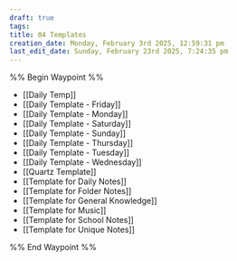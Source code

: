 ```yaml
---
draft: true
tags: 
title: 04 Templates
creation_date: Monday, February 3rd 2025, 12:59:31 pm
last_edit_date: Sunday, February 23rd 2025, 7:24:35 pm
---
```


%% Begin Waypoint %%

- [[Daily Temp]]
- [[Daily Template - Friday]]
- [[Daily Template - Monday]]
- [[Daily Template - Saturday]]
- [[Daily Template - Sunday]]
- [[Daily Template - Thursday]]
- [[Daily Template - Tuesday]]
- [[Daily Template - Wednesday]]
- [[Quartz Template]]
- [[Template for Daily Notes]]
- [[Template for Folder Notes]]
- [[Template for General Knowledge]]
- [[Template for Music]]
- [[Template for School Notes]]
- [[Template for Unique Notes]]

%% End Waypoint %%
